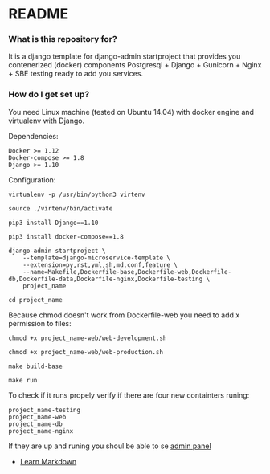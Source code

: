 # README #

### What is this repository for? ###

It is a django template for django-admin startproject that provides you contenerized (docker) components Postgresql + Django + Gunicorn + Nginx + SBE testing ready to add you services.

### How do I get set up? ###

You need Linux machine (tested on Ubuntu 14.04) with docker engine and virtualenv with Django.

Dependencies:

	Docker >= 1.12
	Docker-compose >= 1.8
	Django >= 1.10

Configuration:

	virtualenv -p /usr/bin/python3 virtenv

	source ./virtenv/bin/activate

	pip3 install Django==1.10

	pip3 install docker-compose==1.8

	django-admin startproject \
		--template=django-microservice-template \
		--extension=py,rst,yml,sh,md,conf,feature \
		--name=Makefile,Dockerfile-base,Dockerfile-web,Dockerfile-db,Dockerfile-data,Dockerfile-nginx,Dockerfile-testing \
		project_name

	cd project_name

Because chmod doesn't work from Dockerfile-web you need to add x permission to files:

	chmod +x project_name-web/web-development.sh

	chmod +x project_name-web/web-production.sh

	make build-base

	make run

To check if it runs propely verify if there are four new containters runing:

	project_name-testing
	project_name-web
	project_name-db
	project_name-nginx

If they are up and runing you shoul be able to se [admin panel](http://127.0.0.1/admin)

* [Learn Markdown](https://bitbucket.org/tutorials/markdowndemo)